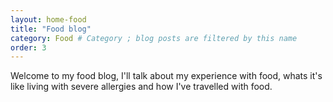 ```yaml
---
layout: home-food
title: "Food blog"
category: Food # Category ; blog posts are filtered by this name 
order: 3
---
```

<p>Welcome to my food blog, I'll talk about my experience with food, whats it's like living with severe allergies and how I've travelled with food. </p>
